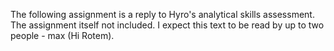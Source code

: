 The following assignment is a reply to Hyro's analytical skills assessment. The assignment itself not included.
I expect this text to be read by up to two people - max (Hi Rotem).
